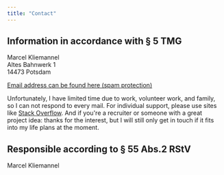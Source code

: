 ```yaml
---
title: "Contact"
---
```


## Information in accordance with § 5 TMG

Marcel Kliemannel  
Altes Bahnwerk 1  
14473 Potsdam

[Email address can be found here (spam protection)](https://mailhide.io/e/eJJkNwwq)

Unfortunately, I have limited time due to work, volunteer work, and family, so I can not respond to every mail. For individual support, please use sites like [Stack Overflow](https://stackoverflow.com). And if you're a recruiter or someone with a great project idea: thanks for the interest, but I will still only get in touch if it fits into my life plans at the moment.


## Responsible according to § 55 Abs.2 RStV

Marcel Kliemannel